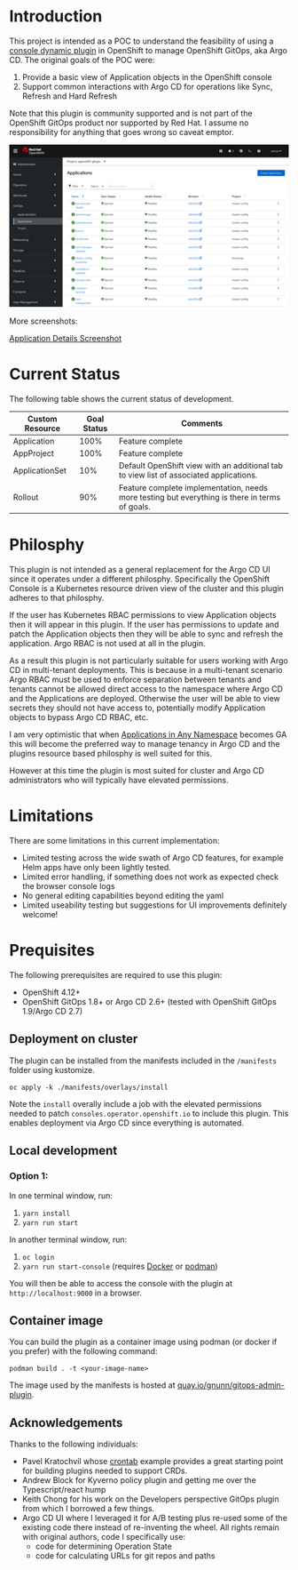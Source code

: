 # Introduction

This project is intended as a POC to understand the feasibility of using a [console dynamic plugin](https://docs.openshift.com/container-platform/4.13/web_console/dynamic-plugin/overview-dynamic-plugin.html) in OpenShift to manage OpenShift GitOps, aka Argo CD. The original goals of the POC were:

1. Provide a basic view of Application objects in the OpenShift console
2. Support common interactions with Argo CD for operations like Sync, Refresh and Hard Refresh

Note that this plugin is community supported and is not part of the OpenShift GitOps product nor supported by Red Hat. I assume no responsibility for anything that goes wrong so caveat emptor.

![alt text](https://raw.githubusercontent.com/gnunn-gitops/gitops-admin-plugin/main/docs/img/gitops-admin-plugin-list.png)

More screenshots:

[Application Details Screenshot](https://raw.githubusercontent.com/gnunn-gitops/gitops-admin-plugin/main/docs/img/gitops-admin-plugin-details.png)

# Current Status

The following table shows the current status of development.

| Custom Resource  | Goal Status          | Comments        |
| ------------- | -------------      | -------------- |
| Application  | 100%  | Feature complete |
| AppProject  | 100%  | Feature complete |
| ApplicationSet | 10% | Default OpenShift view with an additional tab to view list of associated applications. |
| Rollout | 90% | Feature complete implementation, needs more testing but everything is there in terms of goals. |

# Philosphy

This plugin is not intended as a general replacement for the Argo CD UI since it operates under a different philosphy. Specifically the OpenShift Console is a Kubernetes resource driven view of the cluster and this plugin adheres to that philosphy.

If the user has Kubernetes RBAC permissions to view Application objects then it will appear in this plugin. If the user has permissions to update and patch the Application objects then they will be able to sync and refresh the application. Argo RBAC is not used at all in the plugin.

As a result this plugin is not particularly suitable for users working with Argo CD in multi-tenant deployments. This is because in a multi-tenant scenario Argo RBAC must be used to enforce separation between tenants and tenants cannot be allowed direct access to the namespace where Argo CD and the Applications are deployed. Otherwise the user will be able to view secrets they should not have access to, potentially modify Application objects to bypass Argo CD RBAC, etc.

I am very optimistic that when [Applications in Any Namespace](https://argo-cd.readthedocs.io/en/stable/operator-manual/app-any-namespace) becomes GA this will become the preferred way to manage tenancy in Argo CD and the plugins resource based philosphy is well suited for this.

However at this time the plugin is most suited for cluster and Argo CD administrators who will typically have elevated permissions.

# Limitations

There are some limitations in this current implementation:

- Limited testing across the wide swath of Argo CD features, for example Helm apps have only been lightly tested.
- Limited error handling, if something does not work as expected check the browser console logs
- No general editing capabilities beyond editing the yaml
- Limited useability testing but suggestions for UI improvements definitely welcome!

# Prequisites

The following prerequisites are required to use this plugin:

* OpenShift 4.12+
* OpenShift GitOps 1.8+ or Argo CD 2.6+ (tested with OpenShift GitOps 1.9/Argo CD 2.7)

## Deployment on cluster

The plugin can be installed from the manifests included in the `/manifests` folder using kustomize.

```
oc apply -k ./manifests/overlays/install
```

Note the `install` overally include a job with the elevated permissions needed to patch `consoles.operator.openshift.io` to include this plugin. This enables deployment via Argo CD since everything is automated.

## Local development

### Option 1:
In one terminal window, run:

1. `yarn install`
2. `yarn run start`

In another terminal window, run:

1. `oc login`
2. `yarn run start-console` (requires [Docker](https://www.docker.com) or [podman](https://podman.io))

You will then be able to access the console with the plugin at `http://localhost:9000` in a browser.

## Container image

You can build the plugin as a container image using podman (or docker if you prefer) with the following command:

```
podman build . -t <your-image-name>
```

The image used by the manifests is hosted at [quay.io/gnunn/gitops-admin-plugin](quay.io/gnunn/gitops-admin-plugin).

## Acknowledgements

Thanks to the following individuals:

* Pavel Kratochvíl whose [crontab](https://github.com/raspbeep/crontab-plugin/tree/initial-branch) example provides a great starting point for building plugins needed to support CRDs.
* Andrew Block for Kyverno policy plugin and getting me over the Typescript/react hump
* Keith Chong for his work on the Developers perspective GitOps plugin from which I borrowed a few things.
* Argo CD UI where I leveraged it for A/B testing plus re-used some of the existing code there instead of re-inventing the wheel. All rights remain with original authors, code I specifically use:
  - code for determining Operation State
  - code for calculating URLs for git repos and paths